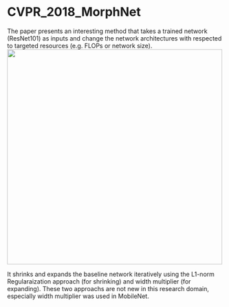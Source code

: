 # CVPR_2018_MorphNet

The paper presents an interesting method that takes a trained network (ResNet101) as inputs and change the network architectures with respected to targeted resources (e.g. FLOPs or network size). 
<image src ="./fig1.JPG" width="500" height>

It shrinks and expands the baseline network iteratively using the L1-norm Regularaization approach (for shrinking) and width multiplier (for expanding). These two approachs are not new in this research domain, especially width multiplier was used in MobileNet. 

